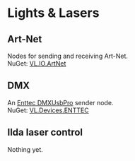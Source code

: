 # Lights & Lasers

## Art-Net
Nodes for sending and receiving Art-Net.  
NuGet: [VL.IO.ArtNet](https://www.nuget.org/packages/VL.IO.ArtNet)

## DMX
An [Enttec DMXUsbPro](https://www.enttec.co.uk/en/product/controls/dmx-usb-interfaces/dmx-usb-interface/) sender node.  
NuGet: [VL.Devices.ENTTEC](https://www.nuget.org/packages/VL.Devices.ENTTEC)

## Ilda laser control
Nothing yet. 
